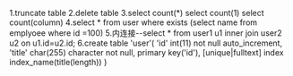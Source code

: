 1.truncate table
2.delete table
3.select count(*)   select count(1)  select count(column)
4.select * from user where exists (select name from emplyoee where id =100)
5.内连接--select * from user1 u1 inner join user2 u2 on u1.id=u2.id;
6.create table 'user'(
'id' int(11) not null auto_increment,
'title' char(255) character not null,
 primary key('id'),
 [unique|fulltext] index index_name(title(length))
)